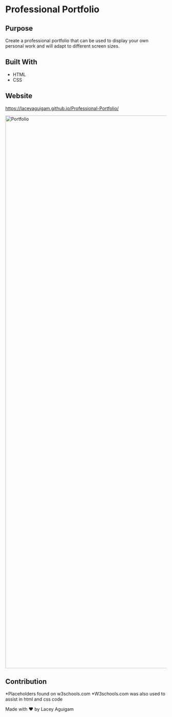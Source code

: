 # Professional Portfolio

## Purpose
Create a professional portfolio that can be used to display your own personal work and will adapt to different screen sizes.

## Built With
* HTML
* CSS

## Website
https://laceyaguigam.github.io/Professional-Portfolio/

<img width="1728" alt="Portfolio" src="https://user-images.githubusercontent.com/105749016/179100998-ac7f88d3-2b4f-4c71-82d3-90f263e4333c.png">


## Contribution

*Placeholders found on w3schools.com
*W3schools.com was also used to assist in html and css code

Made with ❤️ by Lacey Aguigam
